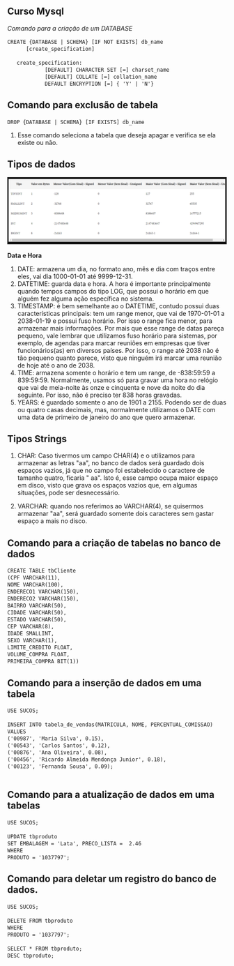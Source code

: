 ## Curso Mysql

*Comando para a criação de um DATABASE*

````
CREATE {DATABASE | SCHEMA} [IF NOT EXISTS] db_name
      [create_specification]

   create_specification:
            [DEFAULT] CHARACTER SET [=] charset_name
            [DEFAULT] COLLATE [=] collation_name
            DEFAULT ENCRYPTION [=] { 'Y' | 'N'}

````

## Comando para exclusão de tabela

````
DROP {DATABASE | SCHEMA} [IF EXISTS] db_name

````

1. Esse comando seleciona a tabela que deseja apagar e verifica se ela existe ou não.




## Tipos de dados


![alt text](image.png)


**Data e Hora**

1. DATE:  armazena um dia, no formato ano, mês e dia com traços entre eles, vai dia 1000-01-01 até 9999-12-31.
2. DATETIME: guarda data e hora. A hora é importante principalmente quando tempos campos do tipo LOG, que possui o horário em que alguém fez alguma ação específica no sistema.
3. TIMESTAMP: é bem semelhante ao o DATETIME, contudo possui duas características principais: tem um range menor, que vai de 1970-01-01 a 2038-01-19 e possui fuso horário. Por isso o range fica menor, para armazenar mais informações. Por mais que esse range de datas pareça pequeno, vale lembrar que utilizamos fuso horário para sistemas, por exemplo, de agendas para marcar reuniões em empresas que tiver funcionários(as) em diversos países. Por isso, o range até 2038 não é tão pequeno quanto parece, visto que ninguém irá marcar uma reunião de hoje até o ano de 2038.
4. TIME: armazena somente o horário e tem um range, de -838:59:59 a 839:59:59. Normalmente, usamos só para gravar uma hora no relógio que vai de meia-noite às onze e cinquenta e nove da noite do dia seguinte. Por isso, não é preciso ter 838 horas gravadas.
5. YEARS: é guardado somente o ano de 1901 a 2155. Podendo ser de duas ou quatro casas decimais, mas, normalmente utilizamos o DATE com uma data de primeiro de janeiro do ano que quero armazenar. 

## Tipos Strings

1. CHAR: Caso tivermos um campo CHAR(4) e o utilizamos para armazenar as letras "aa", no banco de dados será guardado dois espaços vazios, já que no campo foi estabelecido o caractere de tamanho quatro, ficaria " aa". Isto é, esse campo ocupa maior espaço em disco, visto que grava os espaços vazios que, em algumas situações, pode ser desnecessário.

2. VARCHAR: quando nos referimos ao VARCHAR(4), se quisermos armazenar "aa", será guardado somente dois caracteres sem gastar espaço a mais no disco.

## Comando para a criação de tabelas no banco de dados

````
CREATE TABLE tbCliente
(CPF VARCHAR(11),
NOME VARCHAR(100),
ENDERECO1 VARCHAR(150),
ENDERECO2 VARCHAR(150),
BAIRRO VARCHAR(50),
CIDADE VARCHAR(50),
ESTADO VARCHAR(50),
CEP VARCHAR(8),
IDADE SMALLINT,
SEXO VARCHAR(1),
LIMITE_CREDITO FLOAT,
VOLUME_COMPRA FLOAT,
PRIMEIRA_COMPRA BIT(1))

````

## Comando para a inserção de dados em uma tabela

````
USE SUCOS;

INSERT INTO tabela_de_vendas(MATRICULA, NOME, PERCENTUAL_COMISSAO) 
VALUES
('00987', 'Maria Silva', 0.15),
('00543', 'Carlos Santos', 0.12),
('00876', 'Ana Oliveira', 0.08),
('00456', 'Ricardo Almeida Mendonça Junior', 0.18),
('00123', 'Fernanda Sousa', 0.09);


````

## Comando para a atualização de dados em uma tabelas

````
USE SUCOS;

UPDATE tbproduto 
SET EMBALAGEM = 'Lata', PRECO_LISTA =  2.46
WHERE 
PRODUTO = '1037797';

````

## Comando para deletar um registro do banco de dados.

````
USE SUCOS;

DELETE FROM tbproduto
WHERE
PRODUTO = '1037797';

SELECT * FROM tbproduto;
DESC tbproduto;

````




